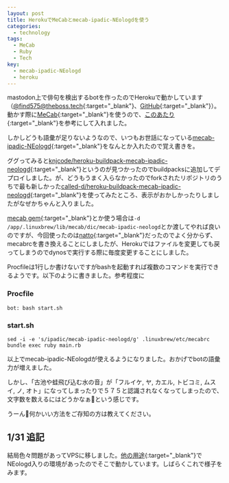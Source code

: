 ```yaml
---
layout: post
title: HerokuでMeCabとmecab-ipadic-NEologdを使う
categories:
  - technology
tags:
  - MeCab
  - Ruby
  - Tech
key:
  - mecab-ipadic-NEologd
  - heroku
---
```


mastodon上で俳句を検出するbotを作ったのでHerokuで動かしています（[@find575@theboss.tech](https://theboss.tech/@find575){:target="_blank"}、[GitHub](https://github.com/theoria24/FindHaiku4Mstdn){:target="_blank"}）。動かす際に[MeCab](http://taku910.github.io/mecab/){:target="_blank"}を使うので、[このあたり](https://qiita.com/shouta-dev/items/cd538a77f2b729333025){:target="_blank"}を参考にして入れました。

しかしどうも語彙が足りないようなので、いつもお世話になっている[mecab-ipadic-NEologd](https://github.com/neologd/mecab-ipadic-neologd){:target="_blank"}をなんとか入れたので覚え書きを。

ググってみると[knjcode/heroku-buildpack-mecab-ipadic-neologd](https://github.com/knjcode/heroku-buildpack-mecab-ipadic-neologd){:target="_blank"}というのが見つかったのでbuildpacksに追加してデプロイしました。が、どうもうまく入らなかったのでforkされたリポジトリのうちで最も新しかった[called-d/heroku-buildpack-mecab-ipadic-neologd](https://github.com/called-d/heroku-buildpack-mecab-ipadic-neologd){:target="_blank"}を使ってみたところ、表示がおかしかったりしましたがなぜかちゃんと入りました。

[mecab gem](https://github.com/markburns/mecab){:target="_blank"}とか使う場合は`-d /app/.linuxbrew/lib/mecab/dic/mecab-ipadic-neologd`とか渡してやれば良いのですが、今回使ったのは[natto](https://github.com/buruzaemon/natto){:target="_blank"}だったのでよく分からず、mecabrcを書き換えることにしましたが、Herokuではファイルを変更しても戻ってしまうのでdynosで実行する際に毎度変更することにしました。

Procfileは1行しか書けないですがbashを起動すれば複数のコマンドを実行できるようです。以下のように書きました。参考程度に

### Procfile
    bot: bash start.sh

### start.sh
    sed -i -e 's/ipadic/mecab-ipadic-neologd/g' .linuxbrew/etc/mecabrc
    bundle exec ruby main.rb

以上でmecab-ipadic-NEologdが使えるようになりました。おかげでbotの語彙力が増えました。

しかし、「古池や蛙飛び込む水の音」が「フルイケ, ヤ, カエル, トビコミ, ムスイ, ノ, オト」になってしまったりで５７５と認識されなくなってしまったので、文字数を数えるにはどうかなぁ🤔という感じです。

うーん🤔何かいい方法をご存知の方は教えてください。

## 1/31 追記
結局色々問題があってVPSに移しました。[他の用途](https://tootcloud.ml/){:target="_blank"}でNEologd入りの環境があったのでそこで動かしています。しばらくこれで様子をみます。
